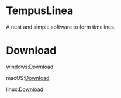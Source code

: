 # TempusLinea
 A neat and simple software to form timelines.
# Download
windows:[Download](https://haoranyang.com/download/TempusLinea/TempusLinea-win32-x64.zip)

macOS:[Download](https://haoranyang.com/download/TempusLinea/TempusLinea.pkg)

linux:[Download](https://haoranyang.com/download/TempusLinea/TempusLinea-linux-x64.zip)
